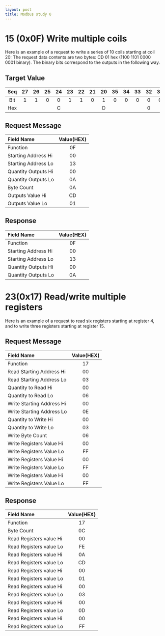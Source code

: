 ```yaml
---
layout: post
title: Modbus study 0
---
```


# 15 (0x0F) Write multiple coils
Here is an example of a request to write a series of 10 coils starting at coil 20:
The request data contents are two bytes: CD 01 hex (1100 1101 0000 0001 binary). The binary bits correspond to the outputs in the following way.

## Target Value

| Seq | 27 | 26 | 25 | 24 | 23 | 22 | 21 | 20 | 35 | 34 | 33 | 32 | 31 | 30 | 29 | 28 |
|:-:  |:-:|:-:|:-:|:-:|:-:|:-:|:-:|:-:|:-:|:-:|:-:|:-:|:-:|:-:|:-:|:-:|
| Bit | 1 | 1 | 0 | 0 | 1 | 1 | 0 | 1 | 0 | 0 | 0 | 0 | 0 | 0 | 0 | 1 |
| Hex |   |   |   | C |   |   |   | D |   |   |   | 0 |   |   |   | 1 |


## Request Message

| Field Name | Value(HEX) |
| :-- | :-: |
| Function | 0F |
| Starting Address Hi | 00 |
| Starting Address Lo | 13 |
| Quantity Outputs Hi | 00 |
| Quantity Outputs Lo | 0A |
| Byte Count | 0A |
| Outputs Value Hi | CD |
| Outputs Value Lo | 01 |

## Response

| Field Name | Value(HEX) |
| :-- | :-: |
| Function | 0F |
| Starting Address Hi | 00 |
| Starting Address Lo | 13 |
| Quantity Outputs Hi | 00 |
| Quantity Outputs Lo | 0A |


# 23(0x17) Read/write multiple registers
Here is an example of a request to read six registers starting at register 4, and to write three registers starting at register 15.

## Request Message

| Field Name | Value(HEX) |
| :-- | :-: |
| Function | 17 |
| Read Starting Address Hi | 00 |
| Read Starting Address Lo | 03 |
| Quantity to Read Hi | 00 |
| Quantity to Read Lo | 06 |
| Write Starting Address Hi | 00 |
| Write Starting Address Lo | 0E |
| Quantity to Write Hi | 00 |
| Quantity to Write Lo | 03 |
| Write Byte Count | 06 |
| Write Registers Value Hi | 00 |
| Write Registers Value Lo | FF |
| Write Registers Value Hi | 00 |
| Write Registers Value Lo | FF |
| Write Registers Value Hi | 00 |
| Write Registers Value Lo | FF |

## Response

| Field Name | Value(HEX) |
| :-- | :-: |
| Function | 17 |
| Byte Count | 0C |
| Read Registers value Hi | 00 |
| Read Registers value Lo | FE |
| Read Registers value Hi | 0A |
| Read Registers value Lo | CD |
| Read Registers value Hi | 00 |
| Read Registers value Lo | 01 |
| Read Registers value Hi | 00 |
| Read Registers value Lo | 03 |
| Read Registers value Hi | 00 |
| Read Registers value Lo | 0D |
| Read Registers value Hi | 00 |
| Read Registers value Lo | FF |

